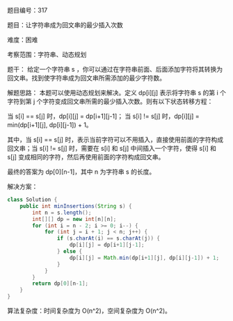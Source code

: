题目编号：317

题目：让字符串成为回文串的最少插入次数

难度：困难

考察范围：字符串、动态规划

题干：
给定一个字符串 s ，你可以通过在字符串前面、后面添加字符将其转换为回文串。找到使字符串成为回文串所需添加的最少字符数。

解题思路：
本题可以使用动态规划来解决。定义 dp[i][j] 表示将字符串 s 的第 i 个字符到第 j 个字符变成回文串所需的最少插入次数。则有以下状态转移方程：

当 s[i] == s[j] 时，dp[i][j] = dp[i+1][j-1]；
当 s[i] != s[j] 时，dp[i][j] = min(dp[i+1][j], dp[i][j-1]) + 1。

其中，当 s[i] == s[j] 时，表示当前字符可以不用插入，直接使用前面的字符构成回文串；当 s[i] != s[j] 时，需要在 s[i] 和 s[j] 中间插入一个字符，使得 s[i] 和 s[j] 变成相同的字符，然后再使用前面的字符构成回文串。

最终的答案为 dp[0][n-1]，其中 n 为字符串 s 的长度。

解决方案：

```java
class Solution {
    public int minInsertions(String s) {
        int n = s.length();
        int[][] dp = new int[n][n];
        for (int i = n - 2; i >= 0; i--) {
            for (int j = i + 1; j < n; j++) {
                if (s.charAt(i) == s.charAt(j)) {
                    dp[i][j] = dp[i+1][j-1];
                } else {
                    dp[i][j] = Math.min(dp[i+1][j], dp[i][j-1]) + 1;
                }
            }
        }
        return dp[0][n-1];
    }
}
```

算法复杂度：时间复杂度为 O(n^2)，空间复杂度为 O(n^2)。